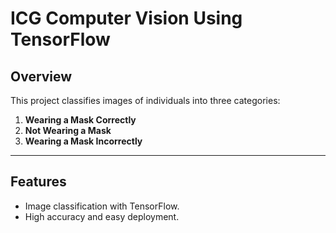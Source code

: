 # ICG Computer Vision Using TensorFlow

## Overview
This project classifies images of individuals into three categories:
1. **Wearing a Mask Correctly**
2. **Not Wearing a Mask**
3. **Wearing a Mask Incorrectly**

---

## Features
- Image classification with TensorFlow.
- High accuracy and easy deployment.
